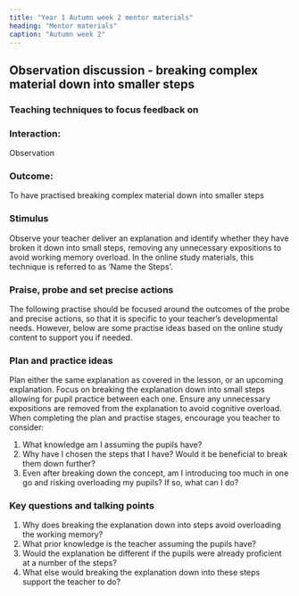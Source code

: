 ```yaml
---
title: "Year 1 Autumn week 2 mentor materials"
heading: "Mentor materials"
caption: "Autumn week 2"
---
```


## Observation discussion - breaking complex material down into smaller steps

### Teaching techniques to focus feedback on

### Interaction:

Observation

### Outcome:

To have practised breaking complex material down into smaller steps

### Stimulus

Observe your teacher deliver an explanation and identify whether they have broken it down into small steps, removing any unnecessary expositions to avoid working memory overload. In the online study materials, this technique is referred to as ‘Name the Steps’.

### Praise, probe and set precise actions

The following practise should be focused around the outcomes of the probe and precise actions, so that it is specific to your teacher’s developmental needs. However, below are some practise ideas based on the online study content to support you if needed.

### Plan and practice ideas

Plan either the same explanation as covered in the lesson, or an upcoming explanation. Focus on breaking the explanation down into small steps allowing for pupil practice between each one. Ensure any unnecessary expositions are removed from the explanation to avoid cognitive overload. When completing the plan and practise stages, encourage you teacher to consider:

1. What knowledge am I assuming the pupils have?
2. Why have I chosen the steps that I have? Would it be beneficial to break them down further?
3. Even after breaking down the concept, am I introducing too much in one go and risking overloading my pupils? If so, what can I do?

### Key questions and talking points

1. Why does breaking the explanation down into steps avoid overloading the working memory?
2. What prior knowledge is the teacher assuming the pupils have?
3. Would the explanation be different if the pupils were already proficient at a number of the steps?
4. What else would breaking the explanation down into these steps support the teacher to do?
